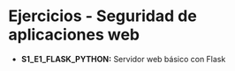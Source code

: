 # Ejercicios - Seguridad de aplicaciones web

- **S1_E1_FLASK_PYTHON:** Servidor web básico con Flask
